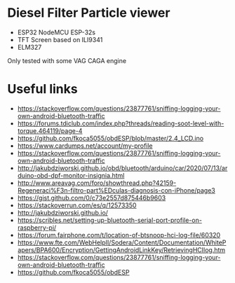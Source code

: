 # Diesel Filter Particle viewer

 - ESP32 NodeMCU ESP-32s
 - TFT Screen based on ILI9341
 - ELM327

Only tested with some VAG CAGA engine



# Useful links

- https://stackoverflow.com/questions/23877761/sniffing-logging-your-own-android-bluetooth-traffic
- https://forums.tdiclub.com/index.php?threads/reading-soot-level-with-torque.464119/page-4
- https://github.com/fkoca5055/obdESP/blob/master/2.4_LCD.ino
- https://www.cardumps.net/account/my-profile
- https://stackoverflow.com/questions/23877761/sniffing-logging-your-own-android-bluetooth-traffic
- http://jakubdziworski.github.io/obd/bluetooth/arduino/car/2020/07/13/arduino-obd-dpf-monitor-insignia.html
- http://www.areavag.com/foro/showthread.php?42159-Regeneraci%F3n-filtro-part%EDculas-diagnosis-con-iPhone/page3
- https://gist.github.com/0/c73e2557d875446b9603
- https://stackoverrun.com/es/q/12573350
- http://jakubdziworski.github.io/
- https://scribles.net/setting-up-bluetooth-serial-port-profile-on-raspberry-pi/
- https://forum.fairphone.com/t/location-of-btsnoop-hci-log-file/60320
- https://www.fte.com/WebHelpII/Sodera/Content/Documentation/WhitePapers/BPA600/Encryption/GettingAndroidLinkKey/RetrievingHCIlog.htm
- https://stackoverflow.com/questions/23877761/sniffing-logging-your-own-android-bluetooth-traffic
- https://github.com/fkoca5055/obdESP
